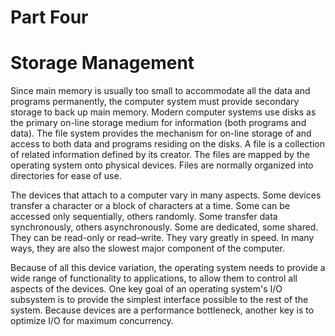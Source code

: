 # Part Four

# Storage Management

Since main memory is usually too small to accommodate all the data and programs permanently, the computer system must provide secondary storage to back up main memory. Modern computer systems use disks as the primary on-line storage medium for information (both programs and data). The file system provides the mechanism for on-line storage of and access to both data and programs residing on the disks. A file is a collection of related information defined by its creator. The files are mapped by the operating system onto physical devices. Files are normally organized into directories for ease of use.

The devices that attach to a computer vary in many aspects. Some devices transfer a character or a block of characters at a time. Some can be accessed only sequentially, others randomly. Some transfer data synchronously, others asynchronously. Some are dedicated, some shared. They can be read-only or read–write. They vary greatly in speed. In many ways, they are also the slowest major component of the computer.

Because of all this device variation, the operating system needs to provide a wide range of functionality to applications, to allow them to control all aspects of the devices. One key goal of an operating system's I/O subsystem is to provide the simplest interface possible to the rest of the system. Because devices are a performance bottleneck, another key is to optimize I/O for maximum concurrency.
